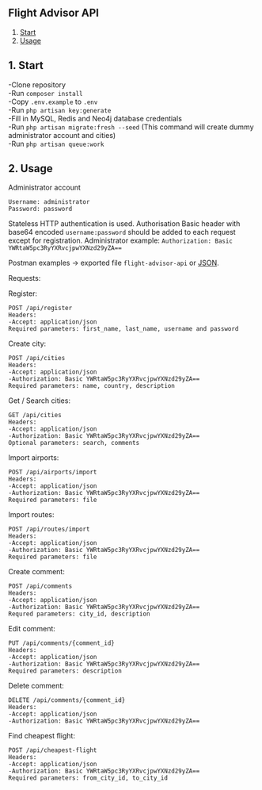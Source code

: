 ## Flight Advisor API

1. [Start](#start)
2. [Usage](#usage)

## 1. Start

-Clone repository  
-Run `composer install`  
-Copy `.env.example` to `.env`  
-Run `php artisan key:generate`  
-Fill in MySQL, Redis and Neo4j database credentials  
-Run `php artisan migrate:fresh --seed` (This command will create dummy administrator account and cities)  
-Run `php artisan queue:work`  

## 2. Usage

Administrator account

```
Username: administrator
Password: password
```

Stateless HTTP authentication is used. Authorisation Basic header with base64 encoded `username:password` should be added to each request except for registration. Administrator example: `Authorization: Basic YWRtaW5pc3RyYXRvcjpwYXNzd29yZA==`

Postman examples -> exported file `flight-advisor-api` or [JSON](https://www.postman.com/collections/64c0532bc11d7080aa4c).

Requests:

Register:

```
POST /api/register
Headers:
-Accept: application/json
Required parameters: first_name, last_name, username and password
```

Create city:

```
POST /api/cities
Headers:
-Accept: application/json
-Authorization: Basic YWRtaW5pc3RyYXRvcjpwYXNzd29yZA==
Required parameters: name, country, description
```

Get / Search cities:

```
GET /api/cities
Headers:
-Accept: application/json
-Authorization: Basic YWRtaW5pc3RyYXRvcjpwYXNzd29yZA==
Optional parameters: search, comments
```

Import airports:

```
POST /api/airports/import
Headers:
-Accept: application/json
-Authorization: Basic YWRtaW5pc3RyYXRvcjpwYXNzd29yZA==
Required parameters: file
```

Import routes:

```
POST /api/routes/import
Headers:
-Accept: application/json
-Authorization: Basic YWRtaW5pc3RyYXRvcjpwYXNzd29yZA==
Required parameters: file
```

Create comment:

```
POST /api/comments
Headers:
-Accept: application/json
-Authorization: Basic YWRtaW5pc3RyYXRvcjpwYXNzd29yZA==
Requred parameters: city_id, description
```

Edit comment:

```
PUT /api/comments/{comment_id}
Headers:
-Accept: application/json
-Authorization: Basic YWRtaW5pc3RyYXRvcjpwYXNzd29yZA==
Required parameters: description
```

Delete comment:

```
DELETE /api/comments/{comment_id}
Headers:
-Accept: application/json
-Authorization: Basic YWRtaW5pc3RyYXRvcjpwYXNzd29yZA==
```

Find cheapest flight:

```
POST /api/cheapest-flight
Headers:
-Accept: application/json
-Authorization: Basic YWRtaW5pc3RyYXRvcjpwYXNzd29yZA==
Required parameters: from_city_id, to_city_id
```
